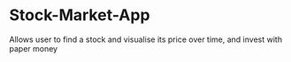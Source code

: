 # Stock-Market-App
Allows user to find a stock and visualise its price over time, and invest with paper money